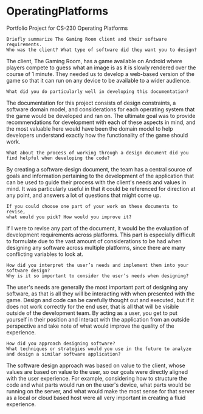 # OperatingPlatforms
Portfolio Project for CS-230 Operating Platforms

    Briefly summarize The Gaming Room client and their software requirements.
    Who was the client? What type of software did they want you to design?

The client, The Gaming Room, has a game available on Android where players compete to guess what an image is as it is slowly rendered over the course of 1 minute. They needed us to develop a web-based version of the game so that it can run on any device to be available to a wider audience.

    What did you do particularly well in developing this documentation?

The documentation for this project consists of design constraints, a software domain model, and considerations for each operating system that the game would be developed and ran on. The ultimate goal was to provide recommendations for development with each of these aspects in mind, and the most valuable here would have been the domain model to help developers understand exactly how the functionality of the game should work.

    What about the process of working through a design document did you find helpful when developing the code?

By creating a software design document, the team has a central source of goals and information pertaining to the development of the application that can be used to guide their process with the client's needs and values in mind. It was particularly useful in that it could be referenced for direction at any point, and answers a lot of questions that might come up.

    If you could choose one part of your work on these documents to revise,
    what would you pick? How would you improve it?

If I were to revise any part of the document, it would be the evaluation of development requirements across platforms. This part is especially difficult to formulate due to the vast amount of considerations to be had when designing any software across multiple platforms, since there are many conflicting variables to look at.

    How did you interpret the user’s needs and implement them into your software design?
    Why is it so important to consider the user’s needs when designing?

The user's needs are generally the most important part of designing any software, as that is all they will be interacting with when presented with the game. Design and code can be carefully thought out and executed, but if it does not work correctly for the end user, that is all that will be visible outside of the development team. By acting as a user, you get to put yourself in their position and interact with the application from an outside perspective and take note of what would improve the quality of the experience.

    How did you approach designing software?
    What techniques or strategies would you use in the future to analyze and design a similar software application?

The software design approach was based on value to the client, whose values are based on value to the user, so our goals were directly aligned with the user experience. For example, considering how to structure the code and what parts would run on the user's device, what parts would be running on the server, and what would make the most sense for that server as a local or cloud based host were all very important in creating a fluid experience.
